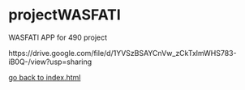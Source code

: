 # projectWASFATI
WASFATI APP for 490 project

<link>https://drive.google.com/file/d/1YVSzBSAYCnVw_zCkTxlmWHS783-iB0Q-/view?usp=sharing</link>

<a href="https://drive.google.com/file/d/1YVSzBSAYCnVw_zCkTxlmWHS783-iB0Q-/view?usp=sharing">go back to index.html</a>
